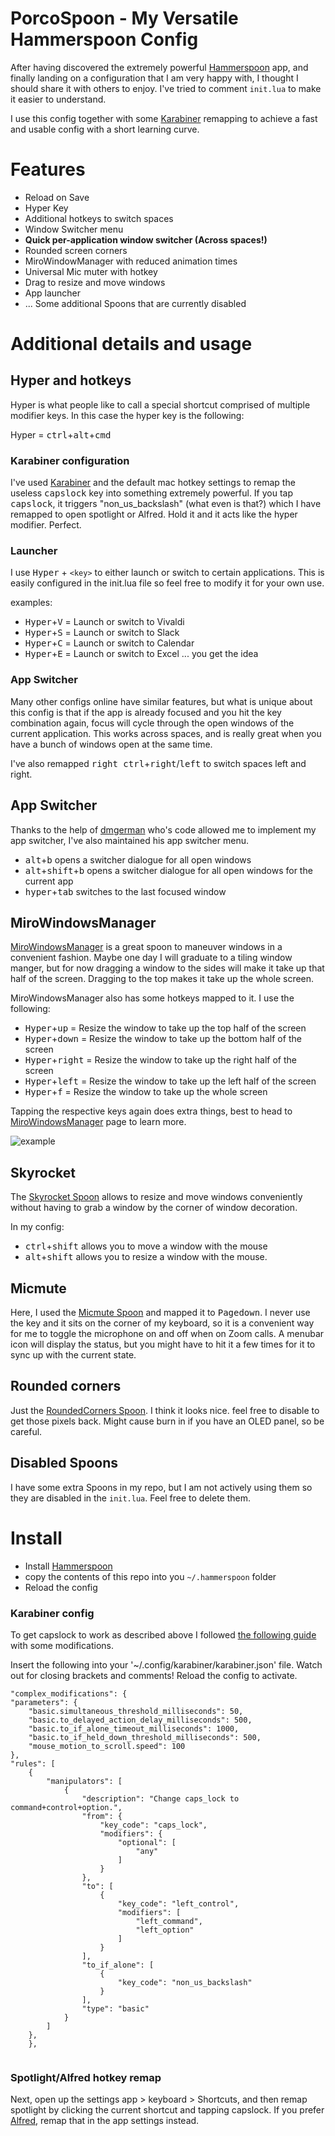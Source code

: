 # PorcoSpoon - My Versatile Hammerspoon Config

After having discovered the extremely powerful [Hammerspoon](http://www.hammerspoon.org/) app, and finally landing on a configuration that I am very happy with, I thought I should share it with others to enjoy. I've tried to comment `init.lua` to make it easier to understand.

I use this config together with some [Karabiner](https://karabiner-elements.pqrs.org) remapping to achieve a fast and usable config with a short learning curve.

# Features

- Reload on Save
- Hyper Key
- Additional hotkeys to switch spaces
- Window Switcher menu
- **Quick per-application window switcher (Across spaces!)**
- Rounded screen corners
- MiroWindowManager with reduced animation times
- Universal Mic muter with hotkey
- Drag to resize and move windows
- App launcher
- ... Some additional Spoons that are currently disabled


# Additional details and usage

## Hyper and hotkeys

Hyper is what people like to call a special shortcut comprised of multiple modifier keys. In this case the hyper key is the following:

Hyper = <kbd>ctrl</kbd>+<kbd>alt</kbd>+<kbd>cmd</kbd>

### Karabiner configuration
I've used [Karabiner](https://karabiner-elements.pqrs.org) and the default mac hotkey settings to remap the useless <kbd>capslock</kbd> key into something extremely powerful. If you tap <kbd>capslock</kbd>, it triggers "non_us_backslash" (what even is that?) which I have remapped to open spotlight or Alfred. Hold it and it acts like the hyper modifier. Perfect.

### Launcher
I use <kbd>Hyper</kbd> + `<key>` to either launch or switch to certain applications. This is easily configured in the init.lua file so feel free to modify it for your own use. 

examples:

- <kbd>Hyper</kbd>+<kbd>V</kbd> = Launch or switch to Vivaldi
- <kbd>Hyper</kbd>+<kbd>S</kbd> = Launch or switch to Slack
- <kbd>Hyper</kbd>+<kbd>C</kbd> = Launch or switch to Calendar
- <kbd>Hyper</kbd>+<kbd>E</kbd> = Launch or switch to Excel
... you get the idea

### App Switcher

Many other configs online have similar features, but what is unique about this config is that if the app is already focused and you hit the key combination again, focus will cycle through the open windows of the current application. This works across spaces, and is really great when you have a bunch of windows open at the same time.

I've also remapped <kbd>right ctrl</kbd>+<kbd>right</kbd>/<kbd>left</kbd> to switch spaces left and right.

## App Switcher
Thanks to the help of [dmgerman](https://github.com/dmgerman) who's code allowed me to implement my app switcher, I've also maintained his app switcher menu.

- <kbd>alt</kbd>+<kbd>b</kbd> opens a switcher dialogue for all open windows
- <kbd>alt</kbd>+<kbd>shift</kbd>+<kbd>b</kbd> opens a switcher dialogue for all open windows for the current app
- <kbd>hyper</kbd>+<kbd>tab</kbd> switches to the last focused window

## MiroWindowsManager

[MiroWindowsManager](https://github.com/miromannino/miro-windows-manager) is a great spoon to maneuver windows in a convenient fashion. Maybe one day I will graduate to a tiling window manger, but for now dragging a window to the sides will make it take up that half of the screen. Dragging to the top makes it take up the whole screen.

MiroWindowsManager also has some hotkeys mapped to it.
I use the following:

- <kbd>Hyper</kbd>+<kbd>up</kbd> = Resize the window to take up the top half of the screen
- <kbd>Hyper</kbd>+<kbd>down</kbd> = Resize the window to take up the bottom half of the screen
- <kbd>Hyper</kbd>+<kbd>right</kbd> = Resize the window to take up the right half of the screen
- <kbd>Hyper</kbd>+<kbd>left</kbd> = Resize the window to take up the left half of the screen
- <kbd>Hyper</kbd>+<kbd>f</kbd> = Resize the window to take up the whole screen

Tapping the respective keys again does extra things, best to head to [MiroWindowsManager](https://github.com/miromannino/miro-windows-manager) page to learn more.

![example](https://github.com/miromannino/miro-windows-manager/raw/imgs/example.gif)

## Skyrocket

The [Skyrocket Spoon](https://github.com/dbalatero/SkyRocket.spoon) allows to resize and move windows conveniently without having to grab a window by the corner of window decoration.

In my config:
- <kbd>ctrl</kbd>+<kbd>shift</kbd> allows you to move a window with the mouse
- <kbd>alt</kbd>+<kbd>shift</kbd> allows you to resize a window with the mouse.


## Micmute

Here, I used the [Micmute Spoon](https://www.hammerspoon.org/Spoons/MicMute.html) and mapped it to <kbd>Pagedown</kbd>. I never use the key and it sits on the corner of my keyboard, so it is a convenient way for me to toggle the microphone on and off when on Zoom calls. A menubar icon will display the status, but you might have to hit it a few times for it to sync up with the current state.

## Rounded corners

Just the [RoundedCorners Spoon](https://www.hammerspoon.org/Spoons/RoundedCorners.html). I think it looks nice. feel free to disable to get those pixels back. Might cause burn in if you have an OLED panel, so be careful.

## Disabled Spoons

I have some extra Spoons in my repo, but I am not actively using them so they are disabled in the `init.lua`. Feel free to delete them.

# Install

- Install [Hammerspoon](https://www.hammerspoon.org/)
- copy the contents of this repo into you `~/.hammerspoon` folder
- Reload the config

### Karabiner config

To get capslock to work as described above I followed [the following guide](https://brettterpstra.com/2017/06/15/a-hyper-key-with-karabiner-elements-full-instructions/) with some modifications.

Insert the following into your '~/.config/karabiner/karabiner.json' file. Watch out for closing brackets and comments! Reload the config to activate.

```
"complex_modifications": {
"parameters": {
	"basic.simultaneous_threshold_milliseconds": 50,
	"basic.to_delayed_action_delay_milliseconds": 500,
	"basic.to_if_alone_timeout_milliseconds": 1000,
	"basic.to_if_held_down_threshold_milliseconds": 500,
	"mouse_motion_to_scroll.speed": 100
},
"rules": [
	{
		"manipulators": [
			{
				"description": "Change caps_lock to command+control+option.",
				"from": {
					"key_code": "caps_lock",
					"modifiers": {
						"optional": [
							"any"
						]
					}
				},
				"to": [
					{
						"key_code": "left_control",
						"modifiers": [
							"left_command",
							"left_option"
						]
					}
				],
				"to_if_alone": [
					{
						"key_code": "non_us_backslash"
					}
				],
				"type": "basic"
			}
		]
	},
	},
	
```

### Spotlight/Alfred hotkey remap
Next, open up the settings app > keyboard > Shortcuts, and then remap spotlight by clicking the current shortcut and tapping capslock. If you prefer [Alfred](https://www.alfredapp.com), remap that in the app settings instead.
